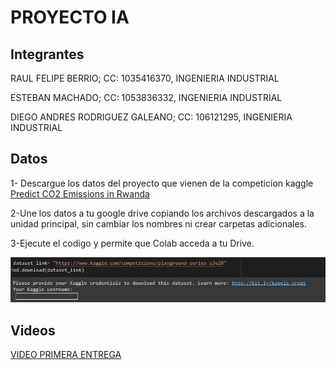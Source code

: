 # PROYECTO IA

## Integrantes

RAUL FELIPE BERRIO; CC: 1035416370, INGENIERIA INDUSTRIAL

ESTEBAN MACHADO; CC: 1053836332, INGENIERIA INDUSTRIAL

DIEGO ANDRES RODRIGUEZ GALEANO; CC: 106121295, INGENIERIA INDUSTRIAL


## Datos

1- Descargue los datos del proyecto que vienen de la competicion kaggle [Predict CO2 Emissions in Rwanda](https://www.kaggle.com/competitions/playground-series-s3e20/data "Predict CO2 Emissions in Rwanda")

2-Une los datos a tu google drive copiando los archivos descargados a la unidad principal, sin cambiar los nombres ni crear carpetas adicionales.

3-Ejecute el codigo y permite que Colab acceda a tu Drive.

![Image text](https://github.com/Goura07/PROYECTO-IA/blob/main/Captura%20de%20pantalla%202023-10-20%20173322.png)

## Videos

[VIDEO PRIMERA ENTREGA](https://www.youtube.com/watch?v=wJHdxGnQU10 "VIDEO 1")


